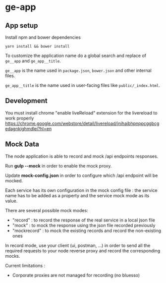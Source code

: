 # ge-app

## App setup

Install npm and bower dependencies 
```
yarn install && bower install
```

To customize the application name do a global search and
replace of `ge__app` and `ge_app__title`.

`ge__app` is the name used in `package.json`, `bower.json` and
other internal files.

`ge_app__title` is the name used in user-facing files like `public/_index.html`.

## Development

You must install chrome "enable liveReload" extension for the livereload to work properly https://chrome.google.com/webstore/detail/livereload/jnihajbhpnppcggbcgedagnkighmdlei?hl=en

## Mock Data

The node application is able to record and mock /api endpoints responses.

Run **gulp --mock** in order to enable the mock proxy.

Update **mock-config.json** in order to configure which /api endpoint will be mocked.
 
Each service has its own configuration in the mock config file : the service name has to be added as a property and the 
service mock mode as its value.

There are several possible mock modes:
- "record" : to record the response of the real service in a local json file
- "mock" : to mock the response using the json file recorded previously
- "mockrecord" : to mock the existing records and record the non-existing ones

In record mode, use your client (ui, postman, ...) in order to send all the required requests
to your node reverse proxy and record the corresponding mocks.

Current limitations :
- Corporate proxies are not managed for recording (no bluesso)

